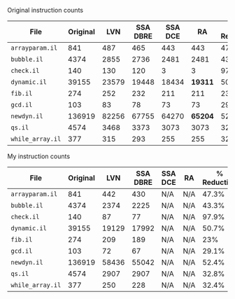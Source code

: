 Original instruction counts

| File            | Original | LVN   | SSA DBRE | SSA DCE | RA        | % Reduction |
| -               | -        | -     | -        | -       | -         | -           |
|`arrayparam.il`  |841       |487    | 465      | 443     | 443       | 47.3%       |
|`bubble.il`      |4374      |2855   | 2736     | 2481    | 2481      | 43.3%       |
|`check.il`       |140       |130    | 120      | 3       | 3         | 97.9%       |
|`dynamic.il`     |39155     |23579  | 19448    | 18434   | **19311** | 50.7%       |
|`fib.il`         |274       |252    | 232      | 211     | 211       | 23%         |
|`gcd.il`         |103       |83     | 78       | 73      | 73        | 29.1%       |
|`newdyn.il`      |136919    |82256  | 67755    | 64270   | **65204** | 52.4%       |
|`qs.il`          |4574      |3468   | 3373     | 3073    | 3073      | 32.8%       |
|`while_array.il` |377       |315    | 293      | 255     | 255       | 32.4%       |

My instruction counts

| File            | Original | LVN    | SSA DBRE | SSA DCE | RA       | % Reduction |
| -               | -        | -      | -        | -       | -        | -           |
|`arrayparam.il`  |841       | 442    | 430      | N/A     | N/A      | 47.3%       |
|`bubble.il`      |4374      | 2374   | 2225     | N/A     | N/A      | 43.3%       |
|`check.il`       |140       | 87     | 77       | N/A     | N/A      | 97.9%       |
|`dynamic.il`     |39155     | 19129  | 17992    | N/A     | N/A      | 50.7%       |
|`fib.il`         |274       | 209    | 189      | N/A     | N/A      | 23%         |
|`gcd.il`         |103       | 72     | 67       | N/A     | N/A      | 29.1%       |
|`newdyn.il`      |136919    | 58436  | 55042    | N/A     | N/A      | 52.4%       |
|`qs.il`          |4574      | 2907   | 2907     | N/A     | N/A      | 32.8%       |
|`while_array.il` |377       | 250    | 228      | N/A     | N/A      | 32.4%       |
